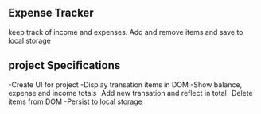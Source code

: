 ## Expense Tracker
keep track of income and expenses. Add and remove items and save to local storage

## project Specifications
-Create UI for project
-Display transation items in DOM
-Show balance, expense and income totals
-Add new transation and reflect in total
-Delete items from DOM
-Persist to local storage
